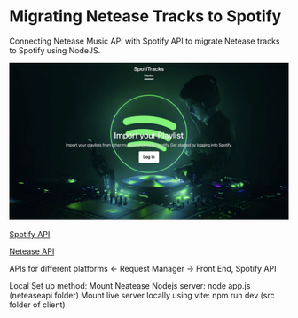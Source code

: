 # Migrating Netease Tracks to Spotify

Connecting Netease Music API with Spotify API to migrate Netease tracks to Spotify using
NodeJS.

![frontpage](./github/img1.png)

[Spotify API](https://developer.spotify.com/documentation/web-api/)

[Netease API](https://binaryify.github.io/NeteaseCloudMusicApi/#/)

APIs for different platforms <- Request Manager -> Front End, Spotify API

Local Set up method:
Mount Neatease Nodejs server: node app.js (neteaseapi folder)
Mount live server locally using vite: npm run dev (src folder of client)

